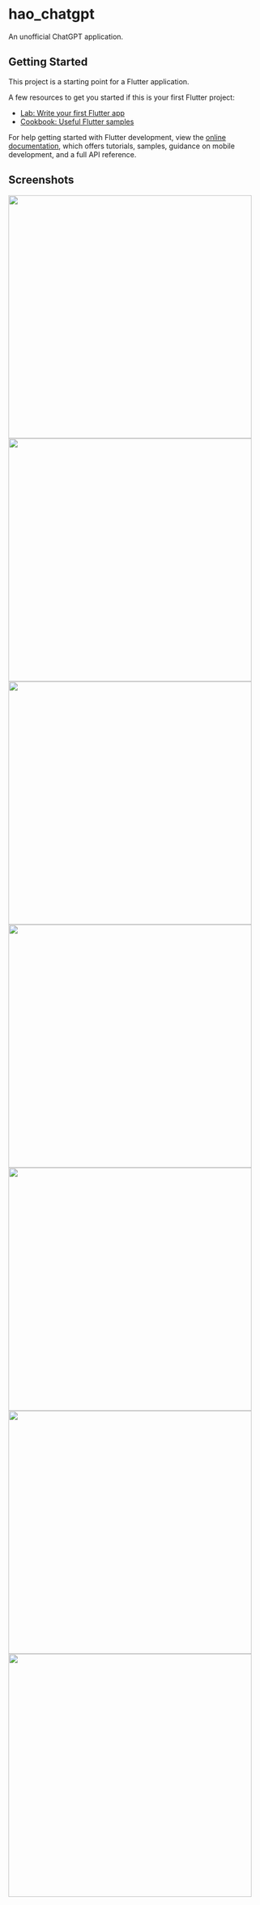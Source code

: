 # hao_chatgpt

An unofficial ChatGPT application.

## Getting Started

This project is a starting point for a Flutter application.

A few resources to get you started if this is your first Flutter project:

- [Lab: Write your first Flutter app](https://docs.flutter.dev/get-started/codelab)
- [Cookbook: Useful Flutter samples](https://docs.flutter.dev/cookbook)

For help getting started with Flutter development, view the
[online documentation](https://docs.flutter.dev/), which offers tutorials,
samples, guidance on mobile development, and a full API reference.

## Screenshots
<img src="https://github.com/conghaonet/hao_chatgpt/raw/master/screenshots/screenshot01.jpg" width="480px"/>
<img src="https://github.com/conghaonet/hao_chatgpt/raw/master/screenshots/screenshot02.jpg" width="480px"/>
<img src="https://github.com/conghaonet/hao_chatgpt/raw/master/screenshots/screenshot03.jpg" width="480px"/>
<img src="https://github.com/conghaonet/hao_chatgpt/raw/master/screenshots/screenshot04.jpg" width="480px"/>
<img src="https://github.com/conghaonet/hao_chatgpt/raw/master/screenshots/screenshot05.jpg" width="480px"/>
<img src="https://github.com/conghaonet/hao_chatgpt/raw/master/screenshots/screenshot06.jpg" width="480px"/>
<img src="https://github.com/conghaonet/hao_chatgpt/raw/master/screenshots/screenshot07.jpg" width="480px"/>